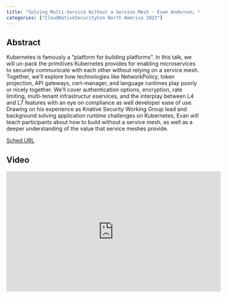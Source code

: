 ```yaml
---
title: "Solving Multi-Service Without a Service Mesh - Evan Anderson, VMware"
categories: ["CloudNativeSecurityCon North America 2023"]
---
```


## Abstract

Kubernetes is famously a “platform for building platforms”. In this talk, we will un-pack the primitives Kubernetes provides for enabling microservices to securely communicate with each other without relying on a service mesh. Together, we’ll explore how technologies like NetworkPolicy, token projection, API gateways, cert-manager, and language runtimes play poorly or nicely together. We’ll cover authentication options, encryption, rate limiting, multi-tenant infrastructur eservices, and the interplay between L4 and L7 features with an eye on compliance as well developer ease of use. Drawing on his experience as Knative Security Working Group lead and background solving application runtime challenges on Kubernetes, Evan will teach participants about how to build without a service mesh, as well as a deeper understanding of the value that service meshes provide.

[Sched URL](https://cloudnativesecurityconna23.sched.com/event/bcc966009029b515a6497b0e97a28caf)

## Video

<iframe width='560' height='315' src='https://www.youtube.com/embed/w_3qUIqUHgY' frameborder='0' allow='accelerometer; autoplay; encrypted-media; gyroscope; picture-in-picture' allowfullscreen></iframe>
